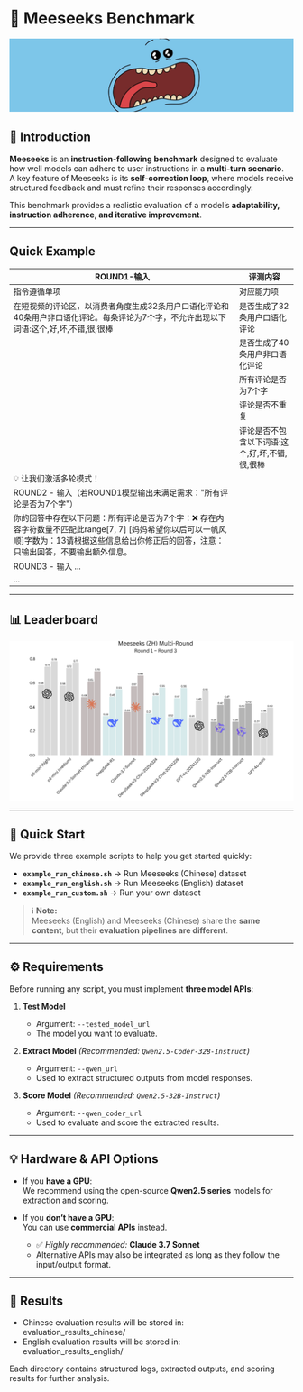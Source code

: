 # 👑 Meeseeks Benchmark
![Logo](logo.jpg)

## 📖 Introduction
**Meeseeks** is an **instruction-following benchmark** designed to evaluate how well models can adhere to user instructions in a **multi-turn scenario**.  
A key feature of Meeseeks is its **self-correction loop**, where models receive structured feedback and must refine their responses accordingly.  

This benchmark provides a realistic evaluation of a model’s **adaptability, instruction adherence, and iterative improvement**.

---

## Quick Example

| ROUND1-输入                                                                                                 | 评测内容                       |
| --------------------------------------------------------------------------------------------------------- | -------------------------- |
| 指令遵循单项                                                                                                    | 对应能力项                      |
| 在短视频的评论区，以消费者角度生成32条用户口语化评论和40条用户非口语化评论。每条评论为7个字，不允许出现以下词语:这个,好,坏,不错,很,很棒                                 | 是否生成了32条用户口语化评论            | 条数约束 |
|                                                                                                           | 是否生成了40条用户非口语化评论           | 条数约束 |
|                                                                                                           | 所有评论是否为7个字                 | 0~10字、精确 |
|                                                                                                           | 评论是否不重复                    | 重复 |
|                                                                                                           | 评论是否不包含以下词语:这个,好,坏,不错,很,很棒 | 关键词 |
| 💡 让我们激活多轮模式！                                                                                             |
| ROUND2 - 输入（若ROUND1模型输出未满足需求："所有评论是否为7个字"）                                                                |
| 你的回答中存在以下问题：所有评论是否为7个字：❌ 存在内容字符数量不匹配此range[7, 7] [妈妈希望你以后可以一帆风顺]字数为：13请根据这些信息给出你修正后的回答，注意：只输出回答，不要输出额外信息。 |
| ROUND3 - 输入 ...                                                                                           |
| ...                                                                                                       |

---

## 📊 Leaderboard
![leaderboard](leaderboard.svg)

---

## 🚀 Quick Start

We provide three example scripts to help you get started quickly:

- **`example_run_chinese.sh`** → Run Meeseeks (Chinese) dataset  
- **`example_run_english.sh`** → Run Meeseeks (English) dataset  
- **`example_run_custom.sh`** → Run your own dataset  

> ℹ️ **Note:**  
> Meeseeks (English) and Meeseeks (Chinese) share the **same content**, but their **evaluation pipelines are different**.

---

## ⚙️ Requirements

Before running any script, you must implement **three model APIs**:

1. **Test Model**  
   - Argument: `--tested_model_url`  
   - The model you want to evaluate.  

2. **Extract Model** *(Recommended: `Qwen2.5-Coder-32B-Instruct`)*  
   - Argument: `--qwen_url`  
   - Used to extract structured outputs from model responses.  

3. **Score Model** *(Recommended: `Qwen2.5-32B-Instruct`)*  
   - Argument: `--qwen_coder_url`  
   - Used to evaluate and score the extracted results.  

---

## 💡 Hardware & API Options

- If you **have a GPU**:  
  We recommend using the open-source **Qwen2.5 series** models for extraction and scoring.  

- If you **don’t have a GPU**:  
  You can use **commercial APIs** instead.  
  - ✅ *Highly recommended:* **Claude 3.7 Sonnet**  
  - Alternative APIs may also be integrated as long as they follow the input/output format.  

---

## 📂 Results

- Chinese evaluation results will be stored in:  
evaluation_results_chinese/
- English evaluation results will be stored in:  
evaluation_results_english/


Each directory contains structured logs, extracted outputs, and scoring results for further analysis.
